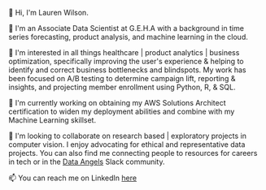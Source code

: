
👋 Hi, I'm Lauren Wilson.

💼 I'm an Associate Data Scientist at G.E.H.A with a background in time series forecasting, product analysis, and machine learning in the cloud.

🚀 I'm interested in all things healthcare | product analytics | business optimization, specifically improving the user's experience & helping to identify and correct business bottlenecks and blindspots. My work has been focused on A/B testing to determine campaign lift, reporting & insights, and projecting member enrollment using Python, R, & SQL.

🌱 I'm currently working on obtaining my AWS Solutions Architect certification to widen my deployment abilities and combine with my Machine Learning skillset.

👯 I'm looking to collaborate on research based | exploratory projects in computer vision. I enjoy advocating for ethical and representative data projects. You can also find me connecting people to resources for careers in tech or in the [Data Angels](https://www.dataangels.org/) Slack community.

📫 You can reach me on LinkedIn [here](https://www.linkedin.com/in/alaurenwilson/)

